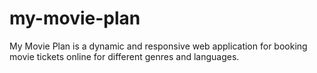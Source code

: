 # my-movie-plan
My Movie Plan is a dynamic and responsive web application for booking movie tickets online for different genres and languages.
